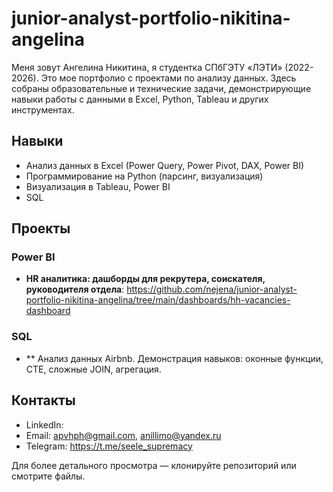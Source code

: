 # junior-analyst-portfolio-nikitina-angelina

Меня зовут Ангелина Никитина, я студентка СПбГЭТУ «ЛЭТИ» (2022-2026). Это мое портфолио с проектами по анализу данных. Здесь собраны образовательные и технические задачи, демонстрирующие навыки работы с данными в Excel, Python, Tableau и других инструментах.

## Навыки
- Анализ данных в Excel (Power Query, Power Pivot, DAX, Power BI)
- Программирование на Python (парсинг, визуализация)
- Визуализация в Tableau, Power BI
- SQL

## Проекты

### Power BI
- **HR аналитика: дашборды для рекрутера, соискателя, руководителя отдела**: https://github.com/nejena/junior-analyst-portfolio-nikitina-angelina/tree/main/dashboards/hh-vacancies-dashboard

### SQL 
- ** Анализ данных Airbnb. 
Демонстрация навыков: оконные функции, CTE, сложные JOIN, агрегация.

## Контакты
- LinkedIn: 
- Email: apvhph@gmail.com, anillimo@yandex.ru
- Telegram: https://t.me/seele_supremacy

Для более детального просмотра — клонируйте репозиторий или смотрите файлы.

